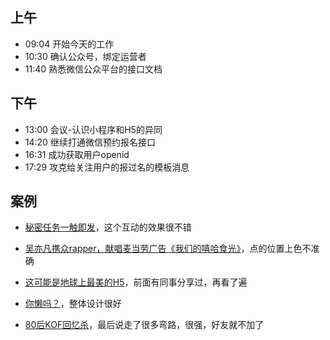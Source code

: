 ## 上午
* 09:04 开始今天的工作
* 10:30 确认公众号，绑定运营者
* 11:40 熟悉微信公众平台的接口文档
## 下午
* 13:00 会议-认识小程序和H5的异同
* 14:20 继续打通微信预约报名接口
* 16:31 成功获取用户openid
* 17:29 攻克给关注用户的报过名的模板消息
## 案例
* [秘密任务一触即发](https://acura.izestchina.com/cm/MDX201704/index.html?from=singlemessage&isappinstalled=1)，这个互动的效果很不错

* [吴亦凡携众rapper，献唱麦当劳广告《我们的嘻哈食光》](http://summercampaignhippop.mcdonalds.com.cn/)，点的位置上色不准确
* [这可能是地球上最美的H5](https://wa.qq.com/xplan/earth/index.html?from=h5shuo&_wv=1)，前面有同事分享过，再看了遍

* [你懒吗？](http://sdi.3g.qq.com/v/2017051514495811617/?openid=ootnit1_0Ok3shGupd1NIucH6Rqw)，整体设计很好

* [80后KOF回忆杀](http://haimian.epub360.com.cn/v2/manage/book/noqffi/?from=groupmessage&isappinstalled=0)，最后说走了很多弯路，很强，好友就不加了
